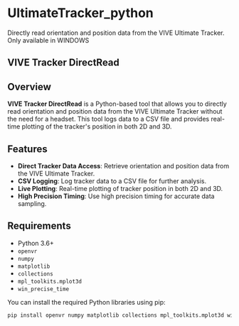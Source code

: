 # UltimateTracker_python

Directly read orientation and position data from the VIVE Ultimate Tracker. Only available in WINDOWS

## VIVE Tracker DirectRead

## Overview

**VIVE Tracker DirectRead** is a Python-based tool that allows you to directly read orientation and position data from the VIVE Ultimate Tracker without the need for a headset. This tool logs data to a CSV file and provides real-time plotting of the tracker's position in both 2D and 3D.

## Features

- **Direct Tracker Data Access**: Retrieve orientation and position data from the VIVE Ultimate Tracker.
- **CSV Logging**: Log tracker data to a CSV file for further analysis.
- **Live Plotting**: Real-time plotting of tracker position in both 2D and 3D.
- **High Precision Timing**: Use high precision timing for accurate data sampling.

## Requirements

- Python 3.6+
- `openvr`
- `numpy`
- `matplotlib`
- `collections`
- `mpl_toolkits.mplot3d`
- `win_precise_time`

You can install the required Python libraries using pip:

```sh
pip install openvr numpy matplotlib collections mpl_toolkits.mplot3d win_precise_time
